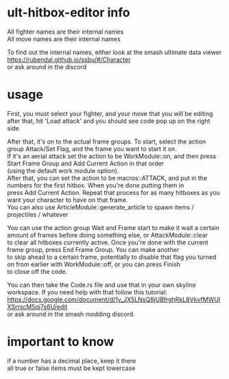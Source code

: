 # ult-hitbox-editor info

All fighter names are their internal names  
All move names are their internal names  
  
To find out the internal names, either look at the smash ultimate data viewer https://rubendal.github.io/ssbu/#/Character  
or ask around in the discord

# usage

First, you must select your fighter, and your move that you will be editing  
after that, hit 'Load attack' and you should see code pop up on the right side  
  
  
After that, it's on to the actual frame groups. To start, select the action group Attack/Set Flag, and the frame you want to start it on.  
If it's an aerial attack set the action to be WorkModule::on, and then press Start Frame Group and Add Current Action in that order  
(using the default work module option).  
After that, you can set the action to be macros::ATTACK, and put in the numbers for the first hitbox. When you're done putting them in  
press Add Current Action. Repeat that process for as many hitboxes as you want your character to have on that frame.  
You can also use ArticleModule::generate_article to spawn items / projectiles / whatever  
  
You can use the action group Wait and Frame start to make it wait a certain amount of frames before doing something else, or AttackModule::clear  
to clear all hitboxes currently active. Once you're done with the current frame group, press End Frame Group. You can make another  
to skip ahead to a certain frame, potentially to disable that flag you turned on from earlier with WorkModule::off, or you can press Finish  
to close off the code.  
  
  
You can then take the Code.rs file and use that in your own skyline workspace. If you need help with that follow this tutorial:  
https://docs.google.com/document/d/1y_JX5LNsQ8jUBfrghRkL8VkvfMWUIXSrrscM5qj7s6U/edit  
or ask around in the smash modding discord.

# important to know  
if a number has a decimal place, keep it there  
all true or false items must be kept lowercase  
